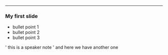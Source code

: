 ***
  
### My first slide
  
* bullet point 1
* bullet point 2
* bullet point 3
 
' this is a speaker note
' and here we have another one